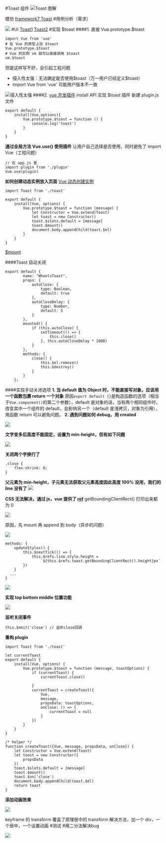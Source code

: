 #Toast 组件
![Toast 图解](https://upload-images.jianshu.io/upload_images/7094266-21460d8fdb582e54.png?imageMogr2/auto-orient/strip%7CimageView2/2/w/1240)

模仿 [framework7 Toast](https://framework7.io/docs/toast.html)
#用例分析（需求）

![](https://upload-images.jianshu.io/upload_images/7094266-d5156717ad969ff1.png?imageMogr2/auto-orient/strip%7CimageView2/2/w/1240)
#UI
[Toast1](https://www.yuque.com/u29422/gulu/244946)
[Toast2](https://www.yuque.com/u29422/gulu/244945)
#实现 $toast
####1. 直接 Vue.prototype.$toast
```
import Vue from 'vue'
# 在 Vue 的原型上加 $toast 
Vue.prototype.$toast 
# Vue 的实例 vm 就可以直接调用 $toast
vm.$toast
```
但是这样写不好，会引起工程问题
- 侵入性太强：无法确定能否使用\$toast（万一用户已经定义$toast）
- import Vue from 'vue' 可能用户版本不一致

![侵入性太强](https://upload-images.jianshu.io/upload_images/7094266-c3fbc482af74685b.png?imageMogr2/auto-orient/strip%7CimageView2/2/w/1240)
####2. [vue 开发插件](https://cn.vuejs.org/v2/guide/plugins.html#%E5%BC%80%E5%8F%91%E6%8F%92%E4%BB%B6) install API 实现 $toast 插件
新建 plugin.js 文件
```
export default {
    install(Vue,options){
        Vue.prototype.$toast = function () {
            console.log('toast')
        } 
    }
}
```
**通过全局方法 Vue.use() 使用插件**
让用户自己选择是否使用，同时避免了 import Vue（工程问题）
```
// 在 app.js 里
import plugin from './plugin'
Vue.use(plugin)
```
**如何创建动态实例放入页面**
[Vue 动态创建实例](https://zhuanlan.zhihu.com/p/38076208)
```
import Toast from './toast'

export default {
    install(Vue, options) {
        Vue.prototype.$toast = function (message) {
            let Constructor = Vue.extend(Toast)
            let toast = new Constructor()
            toast.$slots.default = [message]
            toast.$mount()
            document.body.appendChild(toast.$el)
        }
    }
}
```
[$mount](https://cn.vuejs.org/v2/api/#vm-mount)

####Toast 自动关闭
```
export default {
        name: "WheelsToast",
        props: {
            autoClose: {
                type: Boolean,
                default: true
            },
            autoCloseDelay: {
                type: Number,
                default: 5
            }
        },
        mounted() {
            if (this.autoClose) {
                setTimeout(() => {
                    this.close()
                }, this.autoCloseDelay * 1000)
            }
        },
        methods: {
            close() {
                this.$el.remove()
                this.$destroy()
            }
        }
    };
```
####实现手动关闭选项
**1. 当 default 值为 Object 时，不能直接写对象，应该用一个函数包裹 return 一个对象**
原因`export default {}`是构造函数的选项（相当于`Vue.component()`的第二个参数），default 是对象的话，当有两个相同组件时，改变其中一个组件的 default，会影响另一个（default 是浅拷贝，对象为引用），用函数 return 可以避免问题。
**2. 遇到问题如何 debug，用 created**

![](https://upload-images.jianshu.io/upload_images/7094266-533bac3ea4ce9da1.png?imageMogr2/auto-orient/strip%7CimageView2/2/w/1240)

**文字变多后高度不能固定，设置为 min-height，但有如下问题**

![](https://upload-images.jianshu.io/upload_images/7094266-9a6edd2e86d7546f.png?imageMogr2/auto-orient/strip%7CimageView2/2/w/1240)

**关闭两个字换行了**
```
.close {
    flex-shrink: 0;
}
```
**父元素为 min-height，子元素无法获取父元素高度因此高度 100% 没用，我们的 line 没有了**
![](https://upload-images.jianshu.io/upload_images/7094266-c56eba42cbb7a140.png?imageMogr2/auto-orient/strip%7CimageView2/2/w/1240)

**CSS 无法解决，通过 js，vue 提供了 [ref](https://cn.vuejs.org/v2/api/#ref)**
getBoundingClientRect() 打印出来都为 0

![](https://upload-images.jianshu.io/upload_images/7094266-6fe02df282fba2cc.png?imageMogr2/auto-orient/strip%7CimageView2/2/w/1240)

原因，先 mount 再 append 到 body（异步的问题）

![](https://upload-images.jianshu.io/upload_images/7094266-9f26186bbc4c4f7e.png?imageMogr2/auto-orient/strip%7CimageView2/2/w/1240)
```
methods: {
    updateStyles() {
        this.$nextTick(() => {
            this.$refs.line.style.height =
                `${this.$refs.toast.getBoundingClientRect().height}px`
        })
    }
  ...
}
```
![](https://upload-images.jianshu.io/upload_images/7094266-d3cdf13447db2e49.png?imageMogr2/auto-orient/strip%7CimageView2/2/w/1240)

**实现 top bottom middle 位置功能**

![](https://upload-images.jianshu.io/upload_images/7094266-5ae6c238c43bdb0d.png?imageMogr2/auto-orient/strip%7CimageView2/2/w/1240)

**监听关闭事件**
```
this.$emit('close') // 监听close回调
```
**重构 plugin**
```
import Toast from './toast'

let currentToast
export default {
    install(Vue, options) {
        Vue.prototype.$toast = function (message, toastOptions) {
            if (currentToast) {
                currentToast.close()

            }
            currentToast = createToast({
                Vue,
                message,
                propsData: toastOptions,
                onClose: () => {
                    currentToast = null
                }
            })
        }
    }
}

/* helper */
function createToast({Vue, message, propsData, onClose}) {
    let Constructor = Vue.extend(Toast)
    let toast = new Constructor({
        propsData
    })
    toast.$slots.default = [message]
    toast.$mount()
    toast.$on('close')
    document.body.appendChild(toast.$el)
    return toast
}
```
**添加动画效果**

![](https://upload-images.jianshu.io/upload_images/7094266-753b77d00b7c1c2b.png?imageMogr2/auto-orient/strip%7CimageView2/2/w/1240)

keyframe 的 transform 覆盖了原理居中的 transform
解决方法，加一个 div，一个居中，一个设置动画
#测试
#用二分法解决bug

![](https://upload-images.jianshu.io/upload_images/7094266-8bca4ff557596485.png?imageMogr2/auto-orient/strip%7CimageView2/2/w/1240)
